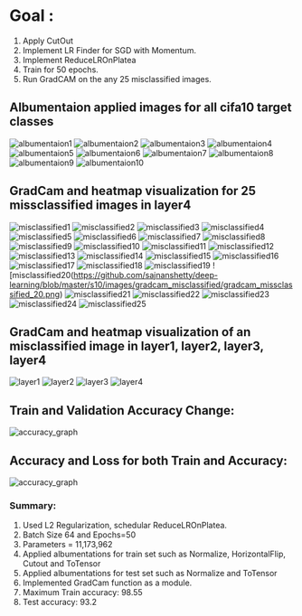 # Goal :
1. Apply CutOut
2. Implement LR Finder for SGD with Momentum.
3. Implement ReduceLROnPlatea
4. Train for 50 epochs.
5. Run GradCAM on the any 25 misclassified images. 

## Albumentaion applied images for all cifa10 target classes
![albumentaion1](https://github.com/sajnanshetty/deep-learning/blob/master/s10/images/albumentaion/0.PNG)
![albumentaion2](https://github.com/sajnanshetty/deep-learning/blob/master/s10/images/albumentaion/1.PNG)
![albumentaion3](https://github.com/sajnanshetty/deep-learning/blob/master/s10/images/albumentaion/2.png)
![albumentaion4](https://github.com/sajnanshetty/deep-learning/blob/master/s10/images/albumentaion/3.PNG)
![albumentaion5](https://github.com/sajnanshetty/deep-learning/blob/master/s10/images/albumentaion/4.PNG)
![albumentaion6](https://github.com/sajnanshetty/deep-learning/blob/master/s10/images/albumentaion/5.PNG)
![albumentaion7](https://github.com/sajnanshetty/deep-learning/blob/master/s10/images/albumentaion/6.PNG)
![albumentaion8](https://github.com/sajnanshetty/deep-learning/blob/master/s10/images/albumentaion/7.PNG)
![albumentaion9](https://github.com/sajnanshetty/deep-learning/blob/master/s10/images/albumentaion/8.PNG)
![albumentaion10](https://github.com/sajnanshetty/deep-learning/blob/master/s10/images/albumentaion/9.PNG)

## GradCam and heatmap visualization for 25 missclassified images in layer4
![misclassified1](https://github.com/sajnanshetty/deep-learning/blob/master/s10/images/gradcam_misclassified/gradcam_missclassified_1.png)
![misclassified2](https://github.com/sajnanshetty/deep-learning/blob/master/s10/images/gradcam_misclassified/gradcam_missclassified_2.png)
![misclassified3](https://github.com/sajnanshetty/deep-learning/blob/master/s10/images/gradcam_misclassified/gradcam_missclassified_3.png)
![misclassified4](https://github.com/sajnanshetty/deep-learning/blob/master/s10/images/gradcam_misclassified/gradcam_missclassified_4.png)
![misclassified5](https://github.com/sajnanshetty/deep-learning/blob/master/s10/images/gradcam_misclassified/gradcam_missclassified_5.png)
![misclassified6](https://github.com/sajnanshetty/deep-learning/blob/master/s10/images/gradcam_misclassified/gradcam_missclassified_6.png)
![misclassified7](https://github.com/sajnanshetty/deep-learning/blob/master/s10/images/gradcam_misclassified/gradcam_missclassified_7.png)
![misclassified8](https://github.com/sajnanshetty/deep-learning/blob/master/s10/images/gradcam_misclassified/gradcam_missclassified_8.png)
![misclassified9](https://github.com/sajnanshetty/deep-learning/blob/master/s10/images/gradcam_misclassified/gradcam_missclassified_9.png)
![misclassified10](https://github.com/sajnanshetty/deep-learning/blob/master/s10/images/gradcam_misclassified/gradcam_missclassified_10.png)
![misclassified11](https://github.com/sajnanshetty/deep-learning/blob/master/s10/images/gradcam_misclassified/gradcam_missclassified_11.png)
![misclassified12](https://github.com/sajnanshetty/deep-learning/blob/master/s10/images/gradcam_misclassified/gradcam_missclassified_12.png)
![misclassified13](https://github.com/sajnanshetty/deep-learning/blob/master/s10/images/gradcam_misclassified/gradcam_missclassified_13.png)
![misclassified14](https://github.com/sajnanshetty/deep-learning/blob/master/s10/images/gradcam_misclassified/gradcam_missclassified_14.png)
![misclassified15](https://github.com/sajnanshetty/deep-learning/blob/master/s10/images/gradcam_misclassified/gradcam_missclassified_15.png)
![misclassified16](https://github.com/sajnanshetty/deep-learning/blob/master/s10/images/gradcam_misclassified/gradcam_missclassified_16.png)
![misclassified17](https://github.com/sajnanshetty/deep-learning/blob/master/s10/images/gradcam_misclassified/gradcam_missclassified_17.png)
![misclassified18](https://github.com/sajnanshetty/deep-learning/blob/master/s10/images/gradcam_misclassified/gradcam_missclassified_18.png)
![misclassified19](https://github.com/sajnanshetty/deep-learning/blob/master/s10/images/gradcam_misclassified/gradcam_missclassified_19.png)
![misclassified20(https://github.com/sajnanshetty/deep-learning/blob/master/s10/images/gradcam_misclassified/gradcam_missclassified_20.png)
![misclassified21](https://github.com/sajnanshetty/deep-learning/blob/master/s10/images/gradcam_misclassified/gradcam_missclassified_21.png)
![misclassified22](https://github.com/sajnanshetty/deep-learning/blob/master/s10/images/gradcam_misclassified/gradcam_missclassified_22.png)
![misclassified23](https://github.com/sajnanshetty/deep-learning/blob/master/s10/images/gradcam_misclassified/gradcam_missclassified_23.png)
![misclassified24](https://github.com/sajnanshetty/deep-learning/blob/master/s10/images/gradcam_misclassified/gradcam_missclassified_24.png)
![misclassified25](https://github.com/sajnanshetty/deep-learning/blob/master/s10/images/gradcam_misclassified/gradcam_missclassified_25.png)

## GradCam and heatmap visualization of an misclassified image in layer1, layer2, layer3, layer4
![layer1](https://github.com/sajnanshetty/deep-learning/blob/master/s10/images/all_layer/gradcam_layer_1.png)
![layer2](https://github.com/sajnanshetty/deep-learning/blob/master/s10/images/all_layer/gradcam_layer_2.png)
![layer3](https://github.com/sajnanshetty/deep-learning/blob/master/s10/images/all_layer/gradcam_layer_3.png)
![layer4](https://github.com/sajnanshetty/deep-learning/blob/master/s10/images/all_layer/gradcam_layer_4.png)

## Train and Validation Accuracy Change:
![accuracy_graph](https://github.com/sajnanshetty/deep-learning/blob/master/s10/images/train_validation_accuracy_change.png)

## Accuracy and Loss for both Train and Accuracy:
![accuracy_graph](https://github.com/sajnanshetty/deep-learning/blob/master/s10/images/all_graph.png)


### Summary:
1. Used L2 Regularization, schedular ReduceLROnPlatea.
2. Batch Size 64 and Epochs=50
3. Parameters = 11,173,962
4. Applied albumentations for train set such as Normalize, HorizontalFlip, Cutout and ToTensor
5. Applied albumentations for test set such as Normalize and ToTensor
6. Implemented GradCam function as a module. 
7. Maximum Train accuracy:   98.55
8. Test accuracy:  93.2




